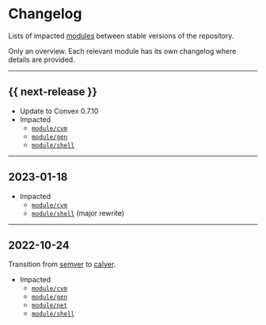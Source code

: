 # Changelog

Lists of impacted [modules](../module) between stable versions of the
repository.

Only an overview. Each relevant module has its own changelog where details are
provided.


---


## {{ next-release }}

- Update to Convex 0.7.10
- Impacted
    - [`module/cvm`]
    - [`module/gen`]
    - [`module/shell`]


---


## 2023-01-18

- Impacted
    - [`module/cvm`]
    - [`module/shell`] (major rewrite)


---


## 2022-10-24

Transition from [semver](https://semver.org) to [calver](https://calver.org).

- Impacted
    - [`module/cvm`]
    - [`module/gen`]
    - [`module/net`]
    - [`module/shell`]




<!--- Links to module changelogs -->


[`module/cvm`]:   ../module/cvm/doc/changelog.md
[`module/gen`]:   ../module/gen/doc/changelog.md
[`module/net`]:   ../module/net/doc/changelog.md
[`module/shell`]: ../module/shell/doc/changelog.md

